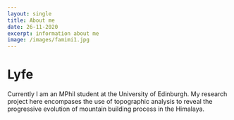 ```yaml
---
layout: single
title: About me
date: 26-11-2020
excerpt: information about me
image: /images/famimi1.jpg
---
```


<h1>Lyfe</h1>
Currently I am an MPhil student at the University of Edinburgh. My research project here encompases the use of topographic analysis to reveal the progressive evolution of mountain building process in the Himalaya.
